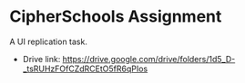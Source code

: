 # CipherSchools Assignment

A UI replication task.

- Drive link: https://drive.google.com/drive/folders/1d5_D-_tsRUHzFOfCZdRCEtO5fR6qPIos

